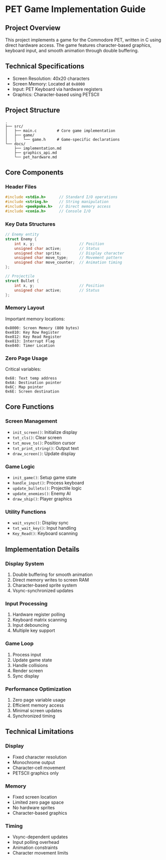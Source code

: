 # PET Game Implementation Guide

## Project Overview

This project implements a game for the Commodore PET, written in C using direct hardware access. The game features character-based graphics, keyboard input, and smooth animation through double buffering.

## Technical Specifications

- Screen Resolution: 40x20 characters
- Screen Memory: Located at `0x8000`
- Input: PET Keyboard via hardware registers
- Graphics: Character-based using PETSCII

## Project Structure

```
.
├── src/
│   ├── main.c         # Core game implementation
│   ├── game/
│   │   └── game.h     # Game-specific declarations
└── docs/
    ├── implementation.md
    ├── graphics_api.md
    └── pet_hardware.md
```

## Core Components

### Header Files

```c
#include <stdio.h>      // Standard I/O operations
#include <string.h>     // String manipulation
#include <peekpoke.h>   // Direct memory access
#include <conio.h>      // Console I/O
```

### Key Data Structures

```c
// Enemy entity
struct Enemy {
    int x, y;                    // Position
    unsigned char active;        // Status
    unsigned char sprite;        // Display character
    unsigned char move_type;     // Movement pattern
    unsigned char move_counter;  // Animation timing
};

// Projectile
struct Bullet {
    int x, y;                    // Position
    unsigned char active;        // Status
};
```

### Memory Layout

Important memory locations:
```
0x8000: Screen Memory (800 bytes)
0xe810: Key Row Register
0xe812: Key Read Register
0xe813: Interrupt Flag
0xe840: Timer Location
```

### Zero Page Usage

Critical variables:
```
0x68: Text temp address
0x6A: Destination pointer
0x6C: Map pointer
0x6E: Screen destination
```

## Core Functions

### Screen Management
- `init_screen()`: Initialize display
- `txt_cls()`: Clear screen
- `txt_move_to()`: Position cursor
- `txt_print_string()`: Output text
- `draw_screen()`: Update display

### Game Logic
- `init_game()`: Setup game state
- `handle_input()`: Process keyboard
- `update_bullets()`: Projectile logic
- `update_enemies()`: Enemy AI
- `draw_ship()`: Player graphics

### Utility Functions
- `wait_vsync()`: Display sync
- `txt_wait_key()`: Input handling
- `Key_Read()`: Keyboard scanning

## Implementation Details

### Display System
1. Double buffering for smooth animation
2. Direct memory writes to screen RAM
3. Character-based sprite system
4. Vsync-synchronized updates

### Input Processing
1. Hardware register polling
2. Keyboard matrix scanning
3. Input debouncing
4. Multiple key support

### Game Loop
1. Process input
2. Update game state
3. Handle collisions
4. Render screen
5. Sync display

### Performance Optimization
1. Zero page variable usage
2. Efficient memory access
3. Minimal screen updates
4. Synchronized timing

## Technical Limitations

### Display
- Fixed character resolution
- Monochrome output
- Character-cell movement
- PETSCII graphics only

### Memory
- Fixed screen location
- Limited zero page space
- No hardware sprites
- Character-based graphics

### Timing
- Vsync-dependent updates
- Input polling overhead
- Animation constraints
- Character movement limits 